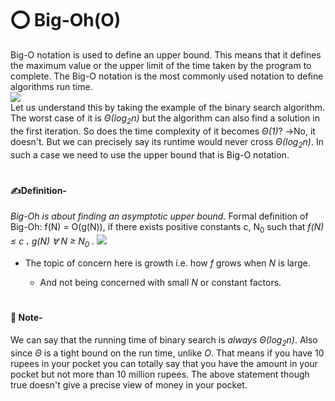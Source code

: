 # ⭕ Big-Oh(O)
Big-O notation is used to define an upper bound. This means that it defines the maximum value or the upper limit of the time taken by the program to complete.
The Big-O notation is the most commonly used notation to define algorithms run time. 
</br>
![](https://encrypted-tbn0.gstatic.com/images?q=tbn:ANd9GcTDfxCAOEiRPGw7ip5x2nCOX4GDeJ3II1LRxxMordmViO5Ae7nFwP4LJJXgQvEW9NcxGfY&usqp=CAU)
</br>
Let us understand this by taking the example of the binary search algorithm. The worst case of it is *Θ(log<sub>2​</sub>n)* but the algorithm can also find a solution in the first iteration. 
So does the time complexity of it becomes *Θ(1)*?
->No, it doesn't. But we can precisely say its runtime would never cross *Θ(log<sub>2​</sub>n)*. In such a case we need to use the upper bound that is Big-O notation.
#
#### ✍Definition- 
*Big-Oh is about finding an asymptotic upper bound.*
Formal definition of Big-Oh:
f(N) = O(g(N)), if there exists positive constants c, N<sub>0</sub> such that _f(N) ≤ c **.** g(N) ∀ N ≥ N<sub>0</sub> ._
![](https://cdn.programiz.com/sites/tutorial2program/files/big0.png)
 - The topic of concern here is growth i.e. how _f_ grows when _N_ is large.
 
	 - And not being concerned with small _N_ or constant factors.
	 

#

#### 📝 Note-
We can say that the running time of binary search is _always_  _Θ(log<sub>2​</sub>n)_. Also since *Θ* is a tight bound on the run time, unlike _O_. That means if you have 10 rupees in your pocket you can totally say that you have the amount in your pocket but not more than 10 million rupees.
The above statement though true doesn't give a precise view of money in your pocket. 
